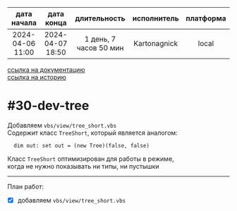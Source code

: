 |   дата начала    |    дата конца    |      длительность      | исполнитель  | платформа |
|:----------------:|:----------------:|:----------------------:|:------------:|:---------:|
| 2024-04-06 11:00 | 2024-04-07 18:50 | 1 день, 7 часов 50 мин | Kartonagnick |   local   |

[ссылка на документацию](../docs.md)  
[ссылка на историю](../history.md#-v030-dev)  

#30-dev-tree
============
Добавляем `vbs/view/tree_short.vbs`  
Содержит класс `TreeShort`, который является аналогом:  
```vbs
  dim out: set out = (new Tree)(false, false)
```

Класс `TreeShort` оптимизирован для работы в режиме,  
когда не нужно показывать ни типы, ни пустышки  

--------------------------------------------------------------------------------

План работ:  
  - [x] добавляем `vbs/view/tree_short.vbs`  

